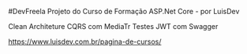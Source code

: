 #DevFreela 
Projeto do Curso de Formação ASP.Net Core - por LuisDev

Clean Architeture
CQRS com MediaTr
Testes
JWT com Swagger

https://www.luisdev.com.br/pagina-de-cursos/
